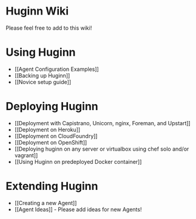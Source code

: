 # Huginn Wiki

Please feel free to add to this wiki!

# Using Huginn

* [[Agent Configuration Examples]]
* [[Backing up Huginn]]
* [[Novice setup guide]]

# Deploying Huginn

* [[Deployment with Capistrano, Unicorn, nginx, Foreman, and Upstart]]
* [[Deployment on Heroku]]
* [[Deployment on CloudFoundry]]
* [[Deployment on OpenShift]]
* [[Deploying huginn on any server or virtualbox using chef solo and/or vagrant]]
* [[Using Huginn on predeployed Docker container]]

# Extending Huginn

* [[Creating a new Agent]]
* [[Agent Ideas]] - Please add ideas for new Agents!